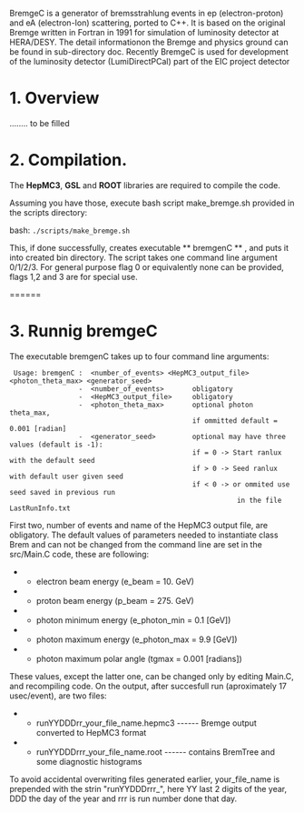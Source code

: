 BremgeC is a generator of bremsstrahlung events in ep (electron-proton) and eA (electron-Ion) scattering, 
ported to C++.
It is based on the original Bremge written in Fortran in 1991 for simulation of luminosity detector at HERA/DESY.
The detail informationon the Bremge and physics ground can be found in sub-directory doc. 
Recently BremgeC is used for development of the luminosity detector (LumiDirectPCal) part of the EIC project detector

# 1. Overview
........ to be filled

# 2. Compilation.

The **HepMC3**, **GSL** and **ROOT** libraries are required to compile the code. 

Assuming you have those, execute bash script make_bremge.sh provided in the scripts directory:

 bash: `./scripts/make_bremge.sh`
 
 
This, if done successfully, creates executable ** bremgenC ** , and puts it into created bin directory. 
The script takes one command line argument 0/1/2/3. 
For general purpose flag 0 or equivalently none can be provided, flags 1,2 and 3 are for special use.  

======
# 3. Runnig bremgeC

The executable bremgenC takes up to four command line arguments:

	 Usage: bremgenC :  <number_of_events> <HepMC3_output_file> <photon_theta_max> <generator_seed>
			         -  <number_of_events>       obligatory 
			         -  <HepMC3_output_file>     obligatory 
			         -  <photon_theta_max>       optional photon theta_max,
				                                 if ommitted default = 0.001 [radian] 
			         -  <generator_seed>         optional may have three values (default is -1): 
			                                     if = 0 -> Start ranlux with the default seed 
			                                     if > 0 -> Seed ranlux with default user given seed 
			                                     if < 0 -> or ommited use seed saved in previous run
						                                    in the file LastRunInfo.txt

First two, number of events and name of the HepMC3 output file, are obligatory. 
The default values of parameters needed to instantiate class Brem and can not be changed 
from the command line are set in the src/Main.C code, these are following:

  - - electron beam energy        (e_beam =  10. GeV)
  - - proton beam energy          (p_beam = 275. GeV)      
  - - photon minimum energy       (e_photon_min = 0.1 [GeV])  
  - - photon maximum energy       (e_photon_max = 9.9 [GeV])
  - - photon maximum polar angle  (tgmax = 0.001 [radians])

These values, except the latter one, can be changed only by editing Main.C, and recompiling code. 
On the output, after succesfull run (aproximately 17 usec/event), are two files:

  - - runYYDDDrr_your_file_name.hepmc3            ------ Bremge output converted to HepMC3 format
  - - runYYDDDrrr_your_file_name.root             ------ contains BremTree and some diagnostic histograms

To avoid accidental overwriting files generated earlier, your_file_name is prepended with the strin "runYYDDDrrr_", 
here YY last 2 digits of the year, DDD the day of the year and rrr is run number done that day.

